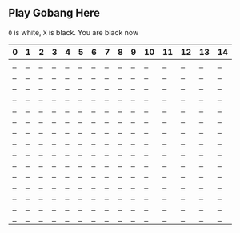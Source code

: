 ## Play Gobang Here

`O` is white, `X` is black.
You are black now

| 0                                                                                                                                                                     | 1                                                                                                                                                                     | 2                                                                                                                                                                     | 3                                                                                                                                                                     | 4                                                                                                                                                                     | 5                                                                                                                                                                     | 6                                                                                                                                                                     | 7                                                                                                                                                                     | 8                                                                                                                                                                     | 9                                                                                                                                                                     | 10                                                                                                                                                                     | 11                                                                                                                                                                     | 12                                                                                                                                                                     | 13                                                                                                                                                                     | 14                                                                                                                                                                     |
|-----------------------------------------------------------------------------------------------------------------------------------------------------------------------|-----------------------------------------------------------------------------------------------------------------------------------------------------------------------|-----------------------------------------------------------------------------------------------------------------------------------------------------------------------|-----------------------------------------------------------------------------------------------------------------------------------------------------------------------|-----------------------------------------------------------------------------------------------------------------------------------------------------------------------|-----------------------------------------------------------------------------------------------------------------------------------------------------------------------|-----------------------------------------------------------------------------------------------------------------------------------------------------------------------|-----------------------------------------------------------------------------------------------------------------------------------------------------------------------|-----------------------------------------------------------------------------------------------------------------------------------------------------------------------|-----------------------------------------------------------------------------------------------------------------------------------------------------------------------|------------------------------------------------------------------------------------------------------------------------------------------------------------------------|------------------------------------------------------------------------------------------------------------------------------------------------------------------------|------------------------------------------------------------------------------------------------------------------------------------------------------------------------|------------------------------------------------------------------------------------------------------------------------------------------------------------------------|------------------------------------------------------------------------------------------------------------------------------------------------------------------------|
| <a href="https://github.com/KinglittleQ/github-action-demo/issues/new?title=Put-0-0&body=Just+push+'Submit+new+issue'.+You+do+not+need+to+do+anything+else.">` `</a>  | <a href="https://github.com/KinglittleQ/github-action-demo/issues/new?title=Put-0-1&body=Just+push+'Submit+new+issue'.+You+do+not+need+to+do+anything+else.">` `</a>  | <a href="https://github.com/KinglittleQ/github-action-demo/issues/new?title=Put-0-2&body=Just+push+'Submit+new+issue'.+You+do+not+need+to+do+anything+else.">` `</a>  | <a href="https://github.com/KinglittleQ/github-action-demo/issues/new?title=Put-0-3&body=Just+push+'Submit+new+issue'.+You+do+not+need+to+do+anything+else.">` `</a>  | <a href="https://github.com/KinglittleQ/github-action-demo/issues/new?title=Put-0-4&body=Just+push+'Submit+new+issue'.+You+do+not+need+to+do+anything+else.">` `</a>  | <a href="https://github.com/KinglittleQ/github-action-demo/issues/new?title=Put-0-5&body=Just+push+'Submit+new+issue'.+You+do+not+need+to+do+anything+else.">` `</a>  | <a href="https://github.com/KinglittleQ/github-action-demo/issues/new?title=Put-0-6&body=Just+push+'Submit+new+issue'.+You+do+not+need+to+do+anything+else.">` `</a>  | <a href="https://github.com/KinglittleQ/github-action-demo/issues/new?title=Put-0-7&body=Just+push+'Submit+new+issue'.+You+do+not+need+to+do+anything+else.">` `</a>  | <a href="https://github.com/KinglittleQ/github-action-demo/issues/new?title=Put-0-8&body=Just+push+'Submit+new+issue'.+You+do+not+need+to+do+anything+else.">` `</a>  | <a href="https://github.com/KinglittleQ/github-action-demo/issues/new?title=Put-0-9&body=Just+push+'Submit+new+issue'.+You+do+not+need+to+do+anything+else.">` `</a>  | <a href="https://github.com/KinglittleQ/github-action-demo/issues/new?title=Put-0-10&body=Just+push+'Submit+new+issue'.+You+do+not+need+to+do+anything+else.">` `</a>  | <a href="https://github.com/KinglittleQ/github-action-demo/issues/new?title=Put-0-11&body=Just+push+'Submit+new+issue'.+You+do+not+need+to+do+anything+else.">` `</a>  | <a href="https://github.com/KinglittleQ/github-action-demo/issues/new?title=Put-0-12&body=Just+push+'Submit+new+issue'.+You+do+not+need+to+do+anything+else.">` `</a>  | <a href="https://github.com/KinglittleQ/github-action-demo/issues/new?title=Put-0-13&body=Just+push+'Submit+new+issue'.+You+do+not+need+to+do+anything+else.">` `</a>  | <a href="https://github.com/KinglittleQ/github-action-demo/issues/new?title=Put-0-14&body=Just+push+'Submit+new+issue'.+You+do+not+need+to+do+anything+else.">` `</a>  |
| <a href="https://github.com/KinglittleQ/github-action-demo/issues/new?title=Put-1-0&body=Just+push+'Submit+new+issue'.+You+do+not+need+to+do+anything+else.">` `</a>  | <a href="https://github.com/KinglittleQ/github-action-demo/issues/new?title=Put-1-1&body=Just+push+'Submit+new+issue'.+You+do+not+need+to+do+anything+else.">` `</a>  | <a href="https://github.com/KinglittleQ/github-action-demo/issues/new?title=Put-1-2&body=Just+push+'Submit+new+issue'.+You+do+not+need+to+do+anything+else.">` `</a>  | <a href="https://github.com/KinglittleQ/github-action-demo/issues/new?title=Put-1-3&body=Just+push+'Submit+new+issue'.+You+do+not+need+to+do+anything+else.">` `</a>  | <a href="https://github.com/KinglittleQ/github-action-demo/issues/new?title=Put-1-4&body=Just+push+'Submit+new+issue'.+You+do+not+need+to+do+anything+else.">` `</a>  | <a href="https://github.com/KinglittleQ/github-action-demo/issues/new?title=Put-1-5&body=Just+push+'Submit+new+issue'.+You+do+not+need+to+do+anything+else.">` `</a>  | <a href="https://github.com/KinglittleQ/github-action-demo/issues/new?title=Put-1-6&body=Just+push+'Submit+new+issue'.+You+do+not+need+to+do+anything+else.">` `</a>  | <a href="https://github.com/KinglittleQ/github-action-demo/issues/new?title=Put-1-7&body=Just+push+'Submit+new+issue'.+You+do+not+need+to+do+anything+else.">` `</a>  | <a href="https://github.com/KinglittleQ/github-action-demo/issues/new?title=Put-1-8&body=Just+push+'Submit+new+issue'.+You+do+not+need+to+do+anything+else.">` `</a>  | <a href="https://github.com/KinglittleQ/github-action-demo/issues/new?title=Put-1-9&body=Just+push+'Submit+new+issue'.+You+do+not+need+to+do+anything+else.">` `</a>  | <a href="https://github.com/KinglittleQ/github-action-demo/issues/new?title=Put-1-10&body=Just+push+'Submit+new+issue'.+You+do+not+need+to+do+anything+else.">` `</a>  | <a href="https://github.com/KinglittleQ/github-action-demo/issues/new?title=Put-1-11&body=Just+push+'Submit+new+issue'.+You+do+not+need+to+do+anything+else.">` `</a>  | <a href="https://github.com/KinglittleQ/github-action-demo/issues/new?title=Put-1-12&body=Just+push+'Submit+new+issue'.+You+do+not+need+to+do+anything+else.">` `</a>  | <a href="https://github.com/KinglittleQ/github-action-demo/issues/new?title=Put-1-13&body=Just+push+'Submit+new+issue'.+You+do+not+need+to+do+anything+else.">` `</a>  | <a href="https://github.com/KinglittleQ/github-action-demo/issues/new?title=Put-1-14&body=Just+push+'Submit+new+issue'.+You+do+not+need+to+do+anything+else.">` `</a>  |
| <a href="https://github.com/KinglittleQ/github-action-demo/issues/new?title=Put-2-0&body=Just+push+'Submit+new+issue'.+You+do+not+need+to+do+anything+else.">` `</a>  | <a href="https://github.com/KinglittleQ/github-action-demo/issues/new?title=Put-2-1&body=Just+push+'Submit+new+issue'.+You+do+not+need+to+do+anything+else.">` `</a>  | <a href="https://github.com/KinglittleQ/github-action-demo/issues/new?title=Put-2-2&body=Just+push+'Submit+new+issue'.+You+do+not+need+to+do+anything+else.">` `</a>  | <a href="https://github.com/KinglittleQ/github-action-demo/issues/new?title=Put-2-3&body=Just+push+'Submit+new+issue'.+You+do+not+need+to+do+anything+else.">` `</a>  | <a href="https://github.com/KinglittleQ/github-action-demo/issues/new?title=Put-2-4&body=Just+push+'Submit+new+issue'.+You+do+not+need+to+do+anything+else.">` `</a>  | <a href="https://github.com/KinglittleQ/github-action-demo/issues/new?title=Put-2-5&body=Just+push+'Submit+new+issue'.+You+do+not+need+to+do+anything+else.">` `</a>  | <a href="https://github.com/KinglittleQ/github-action-demo/issues/new?title=Put-2-6&body=Just+push+'Submit+new+issue'.+You+do+not+need+to+do+anything+else.">` `</a>  | <a href="https://github.com/KinglittleQ/github-action-demo/issues/new?title=Put-2-7&body=Just+push+'Submit+new+issue'.+You+do+not+need+to+do+anything+else.">` `</a>  | <a href="https://github.com/KinglittleQ/github-action-demo/issues/new?title=Put-2-8&body=Just+push+'Submit+new+issue'.+You+do+not+need+to+do+anything+else.">` `</a>  | <a href="https://github.com/KinglittleQ/github-action-demo/issues/new?title=Put-2-9&body=Just+push+'Submit+new+issue'.+You+do+not+need+to+do+anything+else.">` `</a>  | <a href="https://github.com/KinglittleQ/github-action-demo/issues/new?title=Put-2-10&body=Just+push+'Submit+new+issue'.+You+do+not+need+to+do+anything+else.">` `</a>  | <a href="https://github.com/KinglittleQ/github-action-demo/issues/new?title=Put-2-11&body=Just+push+'Submit+new+issue'.+You+do+not+need+to+do+anything+else.">` `</a>  | <a href="https://github.com/KinglittleQ/github-action-demo/issues/new?title=Put-2-12&body=Just+push+'Submit+new+issue'.+You+do+not+need+to+do+anything+else.">` `</a>  | <a href="https://github.com/KinglittleQ/github-action-demo/issues/new?title=Put-2-13&body=Just+push+'Submit+new+issue'.+You+do+not+need+to+do+anything+else.">` `</a>  | <a href="https://github.com/KinglittleQ/github-action-demo/issues/new?title=Put-2-14&body=Just+push+'Submit+new+issue'.+You+do+not+need+to+do+anything+else.">` `</a>  |
| <a href="https://github.com/KinglittleQ/github-action-demo/issues/new?title=Put-3-0&body=Just+push+'Submit+new+issue'.+You+do+not+need+to+do+anything+else.">` `</a>  | <a href="https://github.com/KinglittleQ/github-action-demo/issues/new?title=Put-3-1&body=Just+push+'Submit+new+issue'.+You+do+not+need+to+do+anything+else.">` `</a>  | <a href="https://github.com/KinglittleQ/github-action-demo/issues/new?title=Put-3-2&body=Just+push+'Submit+new+issue'.+You+do+not+need+to+do+anything+else.">` `</a>  | <a href="https://github.com/KinglittleQ/github-action-demo/issues/new?title=Put-3-3&body=Just+push+'Submit+new+issue'.+You+do+not+need+to+do+anything+else.">` `</a>  | <a href="https://github.com/KinglittleQ/github-action-demo/issues/new?title=Put-3-4&body=Just+push+'Submit+new+issue'.+You+do+not+need+to+do+anything+else.">` `</a>  | <a href="https://github.com/KinglittleQ/github-action-demo/issues/new?title=Put-3-5&body=Just+push+'Submit+new+issue'.+You+do+not+need+to+do+anything+else.">` `</a>  | <a href="https://github.com/KinglittleQ/github-action-demo/issues/new?title=Put-3-6&body=Just+push+'Submit+new+issue'.+You+do+not+need+to+do+anything+else.">` `</a>  | <a href="https://github.com/KinglittleQ/github-action-demo/issues/new?title=Put-3-7&body=Just+push+'Submit+new+issue'.+You+do+not+need+to+do+anything+else.">` `</a>  | <a href="https://github.com/KinglittleQ/github-action-demo/issues/new?title=Put-3-8&body=Just+push+'Submit+new+issue'.+You+do+not+need+to+do+anything+else.">` `</a>  | <a href="https://github.com/KinglittleQ/github-action-demo/issues/new?title=Put-3-9&body=Just+push+'Submit+new+issue'.+You+do+not+need+to+do+anything+else.">` `</a>  | <a href="https://github.com/KinglittleQ/github-action-demo/issues/new?title=Put-3-10&body=Just+push+'Submit+new+issue'.+You+do+not+need+to+do+anything+else.">` `</a>  | <a href="https://github.com/KinglittleQ/github-action-demo/issues/new?title=Put-3-11&body=Just+push+'Submit+new+issue'.+You+do+not+need+to+do+anything+else.">` `</a>  | <a href="https://github.com/KinglittleQ/github-action-demo/issues/new?title=Put-3-12&body=Just+push+'Submit+new+issue'.+You+do+not+need+to+do+anything+else.">` `</a>  | <a href="https://github.com/KinglittleQ/github-action-demo/issues/new?title=Put-3-13&body=Just+push+'Submit+new+issue'.+You+do+not+need+to+do+anything+else.">` `</a>  | <a href="https://github.com/KinglittleQ/github-action-demo/issues/new?title=Put-3-14&body=Just+push+'Submit+new+issue'.+You+do+not+need+to+do+anything+else.">` `</a>  |
| <a href="https://github.com/KinglittleQ/github-action-demo/issues/new?title=Put-4-0&body=Just+push+'Submit+new+issue'.+You+do+not+need+to+do+anything+else.">` `</a>  | <a href="https://github.com/KinglittleQ/github-action-demo/issues/new?title=Put-4-1&body=Just+push+'Submit+new+issue'.+You+do+not+need+to+do+anything+else.">` `</a>  | <a href="https://github.com/KinglittleQ/github-action-demo/issues/new?title=Put-4-2&body=Just+push+'Submit+new+issue'.+You+do+not+need+to+do+anything+else.">` `</a>  | <a href="https://github.com/KinglittleQ/github-action-demo/issues/new?title=Put-4-3&body=Just+push+'Submit+new+issue'.+You+do+not+need+to+do+anything+else.">` `</a>  | <a href="https://github.com/KinglittleQ/github-action-demo/issues/new?title=Put-4-4&body=Just+push+'Submit+new+issue'.+You+do+not+need+to+do+anything+else.">` `</a>  | <a href="https://github.com/KinglittleQ/github-action-demo/issues/new?title=Put-4-5&body=Just+push+'Submit+new+issue'.+You+do+not+need+to+do+anything+else.">` `</a>  | <a href="https://github.com/KinglittleQ/github-action-demo/issues/new?title=Put-4-6&body=Just+push+'Submit+new+issue'.+You+do+not+need+to+do+anything+else.">` `</a>  | <a href="https://github.com/KinglittleQ/github-action-demo/issues/new?title=Put-4-7&body=Just+push+'Submit+new+issue'.+You+do+not+need+to+do+anything+else.">` `</a>  | <a href="https://github.com/KinglittleQ/github-action-demo/issues/new?title=Put-4-8&body=Just+push+'Submit+new+issue'.+You+do+not+need+to+do+anything+else.">` `</a>  | <a href="https://github.com/KinglittleQ/github-action-demo/issues/new?title=Put-4-9&body=Just+push+'Submit+new+issue'.+You+do+not+need+to+do+anything+else.">` `</a>  | <a href="https://github.com/KinglittleQ/github-action-demo/issues/new?title=Put-4-10&body=Just+push+'Submit+new+issue'.+You+do+not+need+to+do+anything+else.">` `</a>  | <a href="https://github.com/KinglittleQ/github-action-demo/issues/new?title=Put-4-11&body=Just+push+'Submit+new+issue'.+You+do+not+need+to+do+anything+else.">` `</a>  | <a href="https://github.com/KinglittleQ/github-action-demo/issues/new?title=Put-4-12&body=Just+push+'Submit+new+issue'.+You+do+not+need+to+do+anything+else.">` `</a>  | <a href="https://github.com/KinglittleQ/github-action-demo/issues/new?title=Put-4-13&body=Just+push+'Submit+new+issue'.+You+do+not+need+to+do+anything+else.">` `</a>  | <a href="https://github.com/KinglittleQ/github-action-demo/issues/new?title=Put-4-14&body=Just+push+'Submit+new+issue'.+You+do+not+need+to+do+anything+else.">` `</a>  |
| <a href="https://github.com/KinglittleQ/github-action-demo/issues/new?title=Put-5-0&body=Just+push+'Submit+new+issue'.+You+do+not+need+to+do+anything+else.">` `</a>  | <a href="https://github.com/KinglittleQ/github-action-demo/issues/new?title=Put-5-1&body=Just+push+'Submit+new+issue'.+You+do+not+need+to+do+anything+else.">` `</a>  | <a href="https://github.com/KinglittleQ/github-action-demo/issues/new?title=Put-5-2&body=Just+push+'Submit+new+issue'.+You+do+not+need+to+do+anything+else.">` `</a>  | <a href="https://github.com/KinglittleQ/github-action-demo/issues/new?title=Put-5-3&body=Just+push+'Submit+new+issue'.+You+do+not+need+to+do+anything+else.">` `</a>  | <a href="https://github.com/KinglittleQ/github-action-demo/issues/new?title=Put-5-4&body=Just+push+'Submit+new+issue'.+You+do+not+need+to+do+anything+else.">` `</a>  | <a href="https://github.com/KinglittleQ/github-action-demo/issues/new?title=Put-5-5&body=Just+push+'Submit+new+issue'.+You+do+not+need+to+do+anything+else.">` `</a>  | <a href="https://github.com/KinglittleQ/github-action-demo/issues/new?title=Put-5-6&body=Just+push+'Submit+new+issue'.+You+do+not+need+to+do+anything+else.">` `</a>  | <a href="https://github.com/KinglittleQ/github-action-demo/issues/new?title=Put-5-7&body=Just+push+'Submit+new+issue'.+You+do+not+need+to+do+anything+else.">` `</a>  | <a href="https://github.com/KinglittleQ/github-action-demo/issues/new?title=Put-5-8&body=Just+push+'Submit+new+issue'.+You+do+not+need+to+do+anything+else.">` `</a>  | <a href="https://github.com/KinglittleQ/github-action-demo/issues/new?title=Put-5-9&body=Just+push+'Submit+new+issue'.+You+do+not+need+to+do+anything+else.">` `</a>  | <a href="https://github.com/KinglittleQ/github-action-demo/issues/new?title=Put-5-10&body=Just+push+'Submit+new+issue'.+You+do+not+need+to+do+anything+else.">` `</a>  | <a href="https://github.com/KinglittleQ/github-action-demo/issues/new?title=Put-5-11&body=Just+push+'Submit+new+issue'.+You+do+not+need+to+do+anything+else.">` `</a>  | <a href="https://github.com/KinglittleQ/github-action-demo/issues/new?title=Put-5-12&body=Just+push+'Submit+new+issue'.+You+do+not+need+to+do+anything+else.">` `</a>  | <a href="https://github.com/KinglittleQ/github-action-demo/issues/new?title=Put-5-13&body=Just+push+'Submit+new+issue'.+You+do+not+need+to+do+anything+else.">` `</a>  | <a href="https://github.com/KinglittleQ/github-action-demo/issues/new?title=Put-5-14&body=Just+push+'Submit+new+issue'.+You+do+not+need+to+do+anything+else.">` `</a>  |
| <a href="https://github.com/KinglittleQ/github-action-demo/issues/new?title=Put-6-0&body=Just+push+'Submit+new+issue'.+You+do+not+need+to+do+anything+else.">` `</a>  | <a href="https://github.com/KinglittleQ/github-action-demo/issues/new?title=Put-6-1&body=Just+push+'Submit+new+issue'.+You+do+not+need+to+do+anything+else.">` `</a>  | <a href="https://github.com/KinglittleQ/github-action-demo/issues/new?title=Put-6-2&body=Just+push+'Submit+new+issue'.+You+do+not+need+to+do+anything+else.">` `</a>  | <a href="https://github.com/KinglittleQ/github-action-demo/issues/new?title=Put-6-3&body=Just+push+'Submit+new+issue'.+You+do+not+need+to+do+anything+else.">` `</a>  | <a href="https://github.com/KinglittleQ/github-action-demo/issues/new?title=Put-6-4&body=Just+push+'Submit+new+issue'.+You+do+not+need+to+do+anything+else.">` `</a>  | <a href="https://github.com/KinglittleQ/github-action-demo/issues/new?title=Put-6-5&body=Just+push+'Submit+new+issue'.+You+do+not+need+to+do+anything+else.">` `</a>  | <a href="https://github.com/KinglittleQ/github-action-demo/issues/new?title=Put-6-6&body=Just+push+'Submit+new+issue'.+You+do+not+need+to+do+anything+else.">` `</a>  | <a href="https://github.com/KinglittleQ/github-action-demo/issues/new?title=Put-6-7&body=Just+push+'Submit+new+issue'.+You+do+not+need+to+do+anything+else.">` `</a>  | <a href="https://github.com/KinglittleQ/github-action-demo/issues/new?title=Put-6-8&body=Just+push+'Submit+new+issue'.+You+do+not+need+to+do+anything+else.">` `</a>  | <a href="https://github.com/KinglittleQ/github-action-demo/issues/new?title=Put-6-9&body=Just+push+'Submit+new+issue'.+You+do+not+need+to+do+anything+else.">` `</a>  | <a href="https://github.com/KinglittleQ/github-action-demo/issues/new?title=Put-6-10&body=Just+push+'Submit+new+issue'.+You+do+not+need+to+do+anything+else.">` `</a>  | <a href="https://github.com/KinglittleQ/github-action-demo/issues/new?title=Put-6-11&body=Just+push+'Submit+new+issue'.+You+do+not+need+to+do+anything+else.">` `</a>  | <a href="https://github.com/KinglittleQ/github-action-demo/issues/new?title=Put-6-12&body=Just+push+'Submit+new+issue'.+You+do+not+need+to+do+anything+else.">` `</a>  | <a href="https://github.com/KinglittleQ/github-action-demo/issues/new?title=Put-6-13&body=Just+push+'Submit+new+issue'.+You+do+not+need+to+do+anything+else.">` `</a>  | <a href="https://github.com/KinglittleQ/github-action-demo/issues/new?title=Put-6-14&body=Just+push+'Submit+new+issue'.+You+do+not+need+to+do+anything+else.">` `</a>  |
| <a href="https://github.com/KinglittleQ/github-action-demo/issues/new?title=Put-7-0&body=Just+push+'Submit+new+issue'.+You+do+not+need+to+do+anything+else.">` `</a>  | <a href="https://github.com/KinglittleQ/github-action-demo/issues/new?title=Put-7-1&body=Just+push+'Submit+new+issue'.+You+do+not+need+to+do+anything+else.">` `</a>  | <a href="https://github.com/KinglittleQ/github-action-demo/issues/new?title=Put-7-2&body=Just+push+'Submit+new+issue'.+You+do+not+need+to+do+anything+else.">` `</a>  | <a href="https://github.com/KinglittleQ/github-action-demo/issues/new?title=Put-7-3&body=Just+push+'Submit+new+issue'.+You+do+not+need+to+do+anything+else.">` `</a>  | <a href="https://github.com/KinglittleQ/github-action-demo/issues/new?title=Put-7-4&body=Just+push+'Submit+new+issue'.+You+do+not+need+to+do+anything+else.">` `</a>  | <a href="https://github.com/KinglittleQ/github-action-demo/issues/new?title=Put-7-5&body=Just+push+'Submit+new+issue'.+You+do+not+need+to+do+anything+else.">` `</a>  | <a href="https://github.com/KinglittleQ/github-action-demo/issues/new?title=Put-7-6&body=Just+push+'Submit+new+issue'.+You+do+not+need+to+do+anything+else.">` `</a>  | <a href="https://github.com/KinglittleQ/github-action-demo/issues/new?title=Put-7-7&body=Just+push+'Submit+new+issue'.+You+do+not+need+to+do+anything+else.">` `</a>  | <a href="https://github.com/KinglittleQ/github-action-demo/issues/new?title=Put-7-8&body=Just+push+'Submit+new+issue'.+You+do+not+need+to+do+anything+else.">` `</a>  | <a href="https://github.com/KinglittleQ/github-action-demo/issues/new?title=Put-7-9&body=Just+push+'Submit+new+issue'.+You+do+not+need+to+do+anything+else.">` `</a>  | <a href="https://github.com/KinglittleQ/github-action-demo/issues/new?title=Put-7-10&body=Just+push+'Submit+new+issue'.+You+do+not+need+to+do+anything+else.">` `</a>  | <a href="https://github.com/KinglittleQ/github-action-demo/issues/new?title=Put-7-11&body=Just+push+'Submit+new+issue'.+You+do+not+need+to+do+anything+else.">` `</a>  | <a href="https://github.com/KinglittleQ/github-action-demo/issues/new?title=Put-7-12&body=Just+push+'Submit+new+issue'.+You+do+not+need+to+do+anything+else.">` `</a>  | <a href="https://github.com/KinglittleQ/github-action-demo/issues/new?title=Put-7-13&body=Just+push+'Submit+new+issue'.+You+do+not+need+to+do+anything+else.">` `</a>  | <a href="https://github.com/KinglittleQ/github-action-demo/issues/new?title=Put-7-14&body=Just+push+'Submit+new+issue'.+You+do+not+need+to+do+anything+else.">` `</a>  |
| <a href="https://github.com/KinglittleQ/github-action-demo/issues/new?title=Put-8-0&body=Just+push+'Submit+new+issue'.+You+do+not+need+to+do+anything+else.">` `</a>  | <a href="https://github.com/KinglittleQ/github-action-demo/issues/new?title=Put-8-1&body=Just+push+'Submit+new+issue'.+You+do+not+need+to+do+anything+else.">` `</a>  | <a href="https://github.com/KinglittleQ/github-action-demo/issues/new?title=Put-8-2&body=Just+push+'Submit+new+issue'.+You+do+not+need+to+do+anything+else.">` `</a>  | <a href="https://github.com/KinglittleQ/github-action-demo/issues/new?title=Put-8-3&body=Just+push+'Submit+new+issue'.+You+do+not+need+to+do+anything+else.">` `</a>  | <a href="https://github.com/KinglittleQ/github-action-demo/issues/new?title=Put-8-4&body=Just+push+'Submit+new+issue'.+You+do+not+need+to+do+anything+else.">` `</a>  | <a href="https://github.com/KinglittleQ/github-action-demo/issues/new?title=Put-8-5&body=Just+push+'Submit+new+issue'.+You+do+not+need+to+do+anything+else.">` `</a>  | <a href="https://github.com/KinglittleQ/github-action-demo/issues/new?title=Put-8-6&body=Just+push+'Submit+new+issue'.+You+do+not+need+to+do+anything+else.">` `</a>  | <a href="https://github.com/KinglittleQ/github-action-demo/issues/new?title=Put-8-7&body=Just+push+'Submit+new+issue'.+You+do+not+need+to+do+anything+else.">` `</a>  | <a href="https://github.com/KinglittleQ/github-action-demo/issues/new?title=Put-8-8&body=Just+push+'Submit+new+issue'.+You+do+not+need+to+do+anything+else.">` `</a>  | <a href="https://github.com/KinglittleQ/github-action-demo/issues/new?title=Put-8-9&body=Just+push+'Submit+new+issue'.+You+do+not+need+to+do+anything+else.">` `</a>  | <a href="https://github.com/KinglittleQ/github-action-demo/issues/new?title=Put-8-10&body=Just+push+'Submit+new+issue'.+You+do+not+need+to+do+anything+else.">` `</a>  | <a href="https://github.com/KinglittleQ/github-action-demo/issues/new?title=Put-8-11&body=Just+push+'Submit+new+issue'.+You+do+not+need+to+do+anything+else.">` `</a>  | <a href="https://github.com/KinglittleQ/github-action-demo/issues/new?title=Put-8-12&body=Just+push+'Submit+new+issue'.+You+do+not+need+to+do+anything+else.">` `</a>  | <a href="https://github.com/KinglittleQ/github-action-demo/issues/new?title=Put-8-13&body=Just+push+'Submit+new+issue'.+You+do+not+need+to+do+anything+else.">` `</a>  | <a href="https://github.com/KinglittleQ/github-action-demo/issues/new?title=Put-8-14&body=Just+push+'Submit+new+issue'.+You+do+not+need+to+do+anything+else.">` `</a>  |
| <a href="https://github.com/KinglittleQ/github-action-demo/issues/new?title=Put-9-0&body=Just+push+'Submit+new+issue'.+You+do+not+need+to+do+anything+else.">` `</a>  | <a href="https://github.com/KinglittleQ/github-action-demo/issues/new?title=Put-9-1&body=Just+push+'Submit+new+issue'.+You+do+not+need+to+do+anything+else.">` `</a>  | <a href="https://github.com/KinglittleQ/github-action-demo/issues/new?title=Put-9-2&body=Just+push+'Submit+new+issue'.+You+do+not+need+to+do+anything+else.">` `</a>  | <a href="https://github.com/KinglittleQ/github-action-demo/issues/new?title=Put-9-3&body=Just+push+'Submit+new+issue'.+You+do+not+need+to+do+anything+else.">` `</a>  | <a href="https://github.com/KinglittleQ/github-action-demo/issues/new?title=Put-9-4&body=Just+push+'Submit+new+issue'.+You+do+not+need+to+do+anything+else.">` `</a>  | <a href="https://github.com/KinglittleQ/github-action-demo/issues/new?title=Put-9-5&body=Just+push+'Submit+new+issue'.+You+do+not+need+to+do+anything+else.">` `</a>  | <a href="https://github.com/KinglittleQ/github-action-demo/issues/new?title=Put-9-6&body=Just+push+'Submit+new+issue'.+You+do+not+need+to+do+anything+else.">` `</a>  | <a href="https://github.com/KinglittleQ/github-action-demo/issues/new?title=Put-9-7&body=Just+push+'Submit+new+issue'.+You+do+not+need+to+do+anything+else.">` `</a>  | <a href="https://github.com/KinglittleQ/github-action-demo/issues/new?title=Put-9-8&body=Just+push+'Submit+new+issue'.+You+do+not+need+to+do+anything+else.">` `</a>  | <a href="https://github.com/KinglittleQ/github-action-demo/issues/new?title=Put-9-9&body=Just+push+'Submit+new+issue'.+You+do+not+need+to+do+anything+else.">` `</a>  | <a href="https://github.com/KinglittleQ/github-action-demo/issues/new?title=Put-9-10&body=Just+push+'Submit+new+issue'.+You+do+not+need+to+do+anything+else.">` `</a>  | <a href="https://github.com/KinglittleQ/github-action-demo/issues/new?title=Put-9-11&body=Just+push+'Submit+new+issue'.+You+do+not+need+to+do+anything+else.">` `</a>  | <a href="https://github.com/KinglittleQ/github-action-demo/issues/new?title=Put-9-12&body=Just+push+'Submit+new+issue'.+You+do+not+need+to+do+anything+else.">` `</a>  | <a href="https://github.com/KinglittleQ/github-action-demo/issues/new?title=Put-9-13&body=Just+push+'Submit+new+issue'.+You+do+not+need+to+do+anything+else.">` `</a>  | <a href="https://github.com/KinglittleQ/github-action-demo/issues/new?title=Put-9-14&body=Just+push+'Submit+new+issue'.+You+do+not+need+to+do+anything+else.">` `</a>  |
| <a href="https://github.com/KinglittleQ/github-action-demo/issues/new?title=Put-10-0&body=Just+push+'Submit+new+issue'.+You+do+not+need+to+do+anything+else.">` `</a> | <a href="https://github.com/KinglittleQ/github-action-demo/issues/new?title=Put-10-1&body=Just+push+'Submit+new+issue'.+You+do+not+need+to+do+anything+else.">` `</a> | <a href="https://github.com/KinglittleQ/github-action-demo/issues/new?title=Put-10-2&body=Just+push+'Submit+new+issue'.+You+do+not+need+to+do+anything+else.">` `</a> | <a href="https://github.com/KinglittleQ/github-action-demo/issues/new?title=Put-10-3&body=Just+push+'Submit+new+issue'.+You+do+not+need+to+do+anything+else.">` `</a> | <a href="https://github.com/KinglittleQ/github-action-demo/issues/new?title=Put-10-4&body=Just+push+'Submit+new+issue'.+You+do+not+need+to+do+anything+else.">` `</a> | <a href="https://github.com/KinglittleQ/github-action-demo/issues/new?title=Put-10-5&body=Just+push+'Submit+new+issue'.+You+do+not+need+to+do+anything+else.">` `</a> | <a href="https://github.com/KinglittleQ/github-action-demo/issues/new?title=Put-10-6&body=Just+push+'Submit+new+issue'.+You+do+not+need+to+do+anything+else.">` `</a> | <a href="https://github.com/KinglittleQ/github-action-demo/issues/new?title=Put-10-7&body=Just+push+'Submit+new+issue'.+You+do+not+need+to+do+anything+else.">` `</a> | <a href="https://github.com/KinglittleQ/github-action-demo/issues/new?title=Put-10-8&body=Just+push+'Submit+new+issue'.+You+do+not+need+to+do+anything+else.">` `</a> | <a href="https://github.com/KinglittleQ/github-action-demo/issues/new?title=Put-10-9&body=Just+push+'Submit+new+issue'.+You+do+not+need+to+do+anything+else.">` `</a> | <a href="https://github.com/KinglittleQ/github-action-demo/issues/new?title=Put-10-10&body=Just+push+'Submit+new+issue'.+You+do+not+need+to+do+anything+else.">` `</a> | <a href="https://github.com/KinglittleQ/github-action-demo/issues/new?title=Put-10-11&body=Just+push+'Submit+new+issue'.+You+do+not+need+to+do+anything+else.">` `</a> | <a href="https://github.com/KinglittleQ/github-action-demo/issues/new?title=Put-10-12&body=Just+push+'Submit+new+issue'.+You+do+not+need+to+do+anything+else.">` `</a> | <a href="https://github.com/KinglittleQ/github-action-demo/issues/new?title=Put-10-13&body=Just+push+'Submit+new+issue'.+You+do+not+need+to+do+anything+else.">` `</a> | <a href="https://github.com/KinglittleQ/github-action-demo/issues/new?title=Put-10-14&body=Just+push+'Submit+new+issue'.+You+do+not+need+to+do+anything+else.">` `</a> |
| <a href="https://github.com/KinglittleQ/github-action-demo/issues/new?title=Put-11-0&body=Just+push+'Submit+new+issue'.+You+do+not+need+to+do+anything+else.">` `</a> | <a href="https://github.com/KinglittleQ/github-action-demo/issues/new?title=Put-11-1&body=Just+push+'Submit+new+issue'.+You+do+not+need+to+do+anything+else.">` `</a> | <a href="https://github.com/KinglittleQ/github-action-demo/issues/new?title=Put-11-2&body=Just+push+'Submit+new+issue'.+You+do+not+need+to+do+anything+else.">` `</a> | <a href="https://github.com/KinglittleQ/github-action-demo/issues/new?title=Put-11-3&body=Just+push+'Submit+new+issue'.+You+do+not+need+to+do+anything+else.">` `</a> | <a href="https://github.com/KinglittleQ/github-action-demo/issues/new?title=Put-11-4&body=Just+push+'Submit+new+issue'.+You+do+not+need+to+do+anything+else.">` `</a> | <a href="https://github.com/KinglittleQ/github-action-demo/issues/new?title=Put-11-5&body=Just+push+'Submit+new+issue'.+You+do+not+need+to+do+anything+else.">` `</a> | <a href="https://github.com/KinglittleQ/github-action-demo/issues/new?title=Put-11-6&body=Just+push+'Submit+new+issue'.+You+do+not+need+to+do+anything+else.">` `</a> | <a href="https://github.com/KinglittleQ/github-action-demo/issues/new?title=Put-11-7&body=Just+push+'Submit+new+issue'.+You+do+not+need+to+do+anything+else.">` `</a> | <a href="https://github.com/KinglittleQ/github-action-demo/issues/new?title=Put-11-8&body=Just+push+'Submit+new+issue'.+You+do+not+need+to+do+anything+else.">` `</a> | <a href="https://github.com/KinglittleQ/github-action-demo/issues/new?title=Put-11-9&body=Just+push+'Submit+new+issue'.+You+do+not+need+to+do+anything+else.">` `</a> | <a href="https://github.com/KinglittleQ/github-action-demo/issues/new?title=Put-11-10&body=Just+push+'Submit+new+issue'.+You+do+not+need+to+do+anything+else.">` `</a> | <a href="https://github.com/KinglittleQ/github-action-demo/issues/new?title=Put-11-11&body=Just+push+'Submit+new+issue'.+You+do+not+need+to+do+anything+else.">` `</a> | <a href="https://github.com/KinglittleQ/github-action-demo/issues/new?title=Put-11-12&body=Just+push+'Submit+new+issue'.+You+do+not+need+to+do+anything+else.">` `</a> | <a href="https://github.com/KinglittleQ/github-action-demo/issues/new?title=Put-11-13&body=Just+push+'Submit+new+issue'.+You+do+not+need+to+do+anything+else.">` `</a> | <a href="https://github.com/KinglittleQ/github-action-demo/issues/new?title=Put-11-14&body=Just+push+'Submit+new+issue'.+You+do+not+need+to+do+anything+else.">` `</a> |
| <a href="https://github.com/KinglittleQ/github-action-demo/issues/new?title=Put-12-0&body=Just+push+'Submit+new+issue'.+You+do+not+need+to+do+anything+else.">` `</a> | <a href="https://github.com/KinglittleQ/github-action-demo/issues/new?title=Put-12-1&body=Just+push+'Submit+new+issue'.+You+do+not+need+to+do+anything+else.">` `</a> | <a href="https://github.com/KinglittleQ/github-action-demo/issues/new?title=Put-12-2&body=Just+push+'Submit+new+issue'.+You+do+not+need+to+do+anything+else.">` `</a> | <a href="https://github.com/KinglittleQ/github-action-demo/issues/new?title=Put-12-3&body=Just+push+'Submit+new+issue'.+You+do+not+need+to+do+anything+else.">` `</a> | <a href="https://github.com/KinglittleQ/github-action-demo/issues/new?title=Put-12-4&body=Just+push+'Submit+new+issue'.+You+do+not+need+to+do+anything+else.">` `</a> | <a href="https://github.com/KinglittleQ/github-action-demo/issues/new?title=Put-12-5&body=Just+push+'Submit+new+issue'.+You+do+not+need+to+do+anything+else.">` `</a> | <a href="https://github.com/KinglittleQ/github-action-demo/issues/new?title=Put-12-6&body=Just+push+'Submit+new+issue'.+You+do+not+need+to+do+anything+else.">` `</a> | <a href="https://github.com/KinglittleQ/github-action-demo/issues/new?title=Put-12-7&body=Just+push+'Submit+new+issue'.+You+do+not+need+to+do+anything+else.">` `</a> | <a href="https://github.com/KinglittleQ/github-action-demo/issues/new?title=Put-12-8&body=Just+push+'Submit+new+issue'.+You+do+not+need+to+do+anything+else.">` `</a> | <a href="https://github.com/KinglittleQ/github-action-demo/issues/new?title=Put-12-9&body=Just+push+'Submit+new+issue'.+You+do+not+need+to+do+anything+else.">` `</a> | <a href="https://github.com/KinglittleQ/github-action-demo/issues/new?title=Put-12-10&body=Just+push+'Submit+new+issue'.+You+do+not+need+to+do+anything+else.">` `</a> | <a href="https://github.com/KinglittleQ/github-action-demo/issues/new?title=Put-12-11&body=Just+push+'Submit+new+issue'.+You+do+not+need+to+do+anything+else.">` `</a> | <a href="https://github.com/KinglittleQ/github-action-demo/issues/new?title=Put-12-12&body=Just+push+'Submit+new+issue'.+You+do+not+need+to+do+anything+else.">` `</a> | <a href="https://github.com/KinglittleQ/github-action-demo/issues/new?title=Put-12-13&body=Just+push+'Submit+new+issue'.+You+do+not+need+to+do+anything+else.">` `</a> | <a href="https://github.com/KinglittleQ/github-action-demo/issues/new?title=Put-12-14&body=Just+push+'Submit+new+issue'.+You+do+not+need+to+do+anything+else.">` `</a> |
| <a href="https://github.com/KinglittleQ/github-action-demo/issues/new?title=Put-13-0&body=Just+push+'Submit+new+issue'.+You+do+not+need+to+do+anything+else.">` `</a> | <a href="https://github.com/KinglittleQ/github-action-demo/issues/new?title=Put-13-1&body=Just+push+'Submit+new+issue'.+You+do+not+need+to+do+anything+else.">` `</a> | <a href="https://github.com/KinglittleQ/github-action-demo/issues/new?title=Put-13-2&body=Just+push+'Submit+new+issue'.+You+do+not+need+to+do+anything+else.">` `</a> | <a href="https://github.com/KinglittleQ/github-action-demo/issues/new?title=Put-13-3&body=Just+push+'Submit+new+issue'.+You+do+not+need+to+do+anything+else.">` `</a> | <a href="https://github.com/KinglittleQ/github-action-demo/issues/new?title=Put-13-4&body=Just+push+'Submit+new+issue'.+You+do+not+need+to+do+anything+else.">` `</a> | <a href="https://github.com/KinglittleQ/github-action-demo/issues/new?title=Put-13-5&body=Just+push+'Submit+new+issue'.+You+do+not+need+to+do+anything+else.">` `</a> | <a href="https://github.com/KinglittleQ/github-action-demo/issues/new?title=Put-13-6&body=Just+push+'Submit+new+issue'.+You+do+not+need+to+do+anything+else.">` `</a> | <a href="https://github.com/KinglittleQ/github-action-demo/issues/new?title=Put-13-7&body=Just+push+'Submit+new+issue'.+You+do+not+need+to+do+anything+else.">` `</a> | <a href="https://github.com/KinglittleQ/github-action-demo/issues/new?title=Put-13-8&body=Just+push+'Submit+new+issue'.+You+do+not+need+to+do+anything+else.">` `</a> | <a href="https://github.com/KinglittleQ/github-action-demo/issues/new?title=Put-13-9&body=Just+push+'Submit+new+issue'.+You+do+not+need+to+do+anything+else.">` `</a> | <a href="https://github.com/KinglittleQ/github-action-demo/issues/new?title=Put-13-10&body=Just+push+'Submit+new+issue'.+You+do+not+need+to+do+anything+else.">` `</a> | <a href="https://github.com/KinglittleQ/github-action-demo/issues/new?title=Put-13-11&body=Just+push+'Submit+new+issue'.+You+do+not+need+to+do+anything+else.">` `</a> | <a href="https://github.com/KinglittleQ/github-action-demo/issues/new?title=Put-13-12&body=Just+push+'Submit+new+issue'.+You+do+not+need+to+do+anything+else.">` `</a> | <a href="https://github.com/KinglittleQ/github-action-demo/issues/new?title=Put-13-13&body=Just+push+'Submit+new+issue'.+You+do+not+need+to+do+anything+else.">` `</a> | <a href="https://github.com/KinglittleQ/github-action-demo/issues/new?title=Put-13-14&body=Just+push+'Submit+new+issue'.+You+do+not+need+to+do+anything+else.">` `</a> |
| <a href="https://github.com/KinglittleQ/github-action-demo/issues/new?title=Put-14-0&body=Just+push+'Submit+new+issue'.+You+do+not+need+to+do+anything+else.">` `</a> | <a href="https://github.com/KinglittleQ/github-action-demo/issues/new?title=Put-14-1&body=Just+push+'Submit+new+issue'.+You+do+not+need+to+do+anything+else.">` `</a> | <a href="https://github.com/KinglittleQ/github-action-demo/issues/new?title=Put-14-2&body=Just+push+'Submit+new+issue'.+You+do+not+need+to+do+anything+else.">` `</a> | <a href="https://github.com/KinglittleQ/github-action-demo/issues/new?title=Put-14-3&body=Just+push+'Submit+new+issue'.+You+do+not+need+to+do+anything+else.">` `</a> | <a href="https://github.com/KinglittleQ/github-action-demo/issues/new?title=Put-14-4&body=Just+push+'Submit+new+issue'.+You+do+not+need+to+do+anything+else.">` `</a> | <a href="https://github.com/KinglittleQ/github-action-demo/issues/new?title=Put-14-5&body=Just+push+'Submit+new+issue'.+You+do+not+need+to+do+anything+else.">` `</a> | <a href="https://github.com/KinglittleQ/github-action-demo/issues/new?title=Put-14-6&body=Just+push+'Submit+new+issue'.+You+do+not+need+to+do+anything+else.">` `</a> | <a href="https://github.com/KinglittleQ/github-action-demo/issues/new?title=Put-14-7&body=Just+push+'Submit+new+issue'.+You+do+not+need+to+do+anything+else.">` `</a> | <a href="https://github.com/KinglittleQ/github-action-demo/issues/new?title=Put-14-8&body=Just+push+'Submit+new+issue'.+You+do+not+need+to+do+anything+else.">` `</a> | <a href="https://github.com/KinglittleQ/github-action-demo/issues/new?title=Put-14-9&body=Just+push+'Submit+new+issue'.+You+do+not+need+to+do+anything+else.">` `</a> | <a href="https://github.com/KinglittleQ/github-action-demo/issues/new?title=Put-14-10&body=Just+push+'Submit+new+issue'.+You+do+not+need+to+do+anything+else.">` `</a> | <a href="https://github.com/KinglittleQ/github-action-demo/issues/new?title=Put-14-11&body=Just+push+'Submit+new+issue'.+You+do+not+need+to+do+anything+else.">` `</a> | <a href="https://github.com/KinglittleQ/github-action-demo/issues/new?title=Put-14-12&body=Just+push+'Submit+new+issue'.+You+do+not+need+to+do+anything+else.">` `</a> | <a href="https://github.com/KinglittleQ/github-action-demo/issues/new?title=Put-14-13&body=Just+push+'Submit+new+issue'.+You+do+not+need+to+do+anything+else.">` `</a> | <a href="https://github.com/KinglittleQ/github-action-demo/issues/new?title=Put-14-14&body=Just+push+'Submit+new+issue'.+You+do+not+need+to+do+anything+else.">` `</a> |


